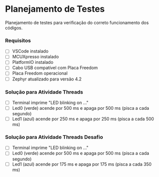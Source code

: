 # Planejamento de Testes

Planejamento de testes para verificação do correto funcionamento dos códigos.

### Requisitos
- [ ] VSCode instalado
- [ ] MCUXpresso instalado
- [ ] PlatformIO instalado
- [ ] Cabo USB compatível com Placa Freedom
- [ ] Placa Freedom operacional
- [ ] Zephyr atualizado para versão 4.2

### Solução para Atividade Threads
- [ ] Terminal imprime "LED blinking on ..."
- [ ] Led0 (verde) acende por 500 ms e apaga por 500 ms (pisca a cada segundo)
- [ ] Led1 (azul) acende por 250 ms e apaga por 250 ms (pisca a cada 500 ms)

### Solução para Atividade Threads Desafio
- [ ] Terminal imprime "LED blinking on ..."
- [ ] Led0 (verde) acende por 500 ms e apaga por 500 ms (pisca a cada segundo)
- [ ] Led1 (azul) acende por 175 ms e apaga por 175 ms (pisca a cada 350 ms)